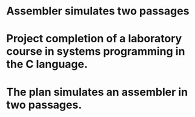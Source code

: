 # Assembler simulates two passages
# Project completion of a laboratory course in systems programming in the C language.
# The plan simulates an assembler in two passages.
